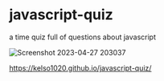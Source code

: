 # javascript-quiz
a time quiz full of questions about javascript

![Screenshot 2023-04-27 203037](https://user-images.githubusercontent.com/126113017/235022961-9364b1ad-b00a-4759-aeee-c2ee7599eb18.png)

https://kelso1020.github.io/javascript-quiz/

